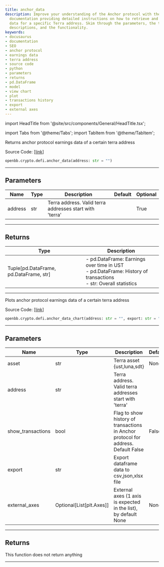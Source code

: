 ```yaml
---
title: anchor_data
description: Improve your understanding of the Anchor protocol with the help of our
  documentation providing detailed instructions on how to retrieve and plot earnings
  data for a specific Terra address. Skim through the parameters, the types, the given
  descriptions, and the functionality.
keywords:
- docusaurus
- documentation
- SEO
- anchor protocol
- earnings data
- terra address
- source code
- python
- parameters
- returns
- pd.DataFrame
- model
- view chart
- plot
- transactions history
- export
- external axes
---
```


import HeadTitle from '@site/src/components/General/HeadTitle.tsx';

<HeadTitle title="crypto.defi.anchor_data - Reference | OpenBB SDK Docs" />

import Tabs from '@theme/Tabs';
import TabItem from '@theme/TabItem';

<Tabs>
<TabItem value="model" label="Model" default>

Returns anchor protocol earnings data of a certain terra address

Source Code: [[link](https://github.com/OpenBB-finance/OpenBBTerminal/tree/main/openbb_terminal/cryptocurrency/defi/cryptosaurio_model.py#L17)]

```python
openbb.crypto.defi.anchor_data(address: str = "")
```

---

## Parameters

| Name | Type | Description | Default | Optional |
| ---- | ---- | ----------- | ------- | -------- |
| address | str | Terra address. Valid terra addresses start with 'terra' |  | True |


---

## Returns

| Type | Description |
| ---- | ----------- |
| Tuple[pd.DataFrame, pd.DataFrame, str] | - pd.DataFrame: Earnings over time in UST<br/>- pd.DataFrame: History of transactions<br/>- str:              Overall statistics |
---

</TabItem>
<TabItem value="view" label="Chart">

Plots anchor protocol earnings data of a certain terra address

Source Code: [[link](https://github.com/OpenBB-finance/OpenBBTerminal/tree/main/openbb_terminal/cryptocurrency/defi/cryptosaurio_view.py#L25)]

```python
openbb.crypto.defi.anchor_data_chart(address: str = "", export: str = "", show_transactions: bool = False, external_axes: Optional[List[matplotlib.axes._axes.Axes]] = None)
```

---

## Parameters

| Name | Type | Description | Default | Optional |
| ---- | ---- | ----------- | ------- | -------- |
| asset | str | Terra asset {ust,luna,sdt} | None | True |
| address | str | Terra address. Valid terra addresses start with 'terra' |  | True |
| show_transactions | bool | Flag to show history of transactions in Anchor protocol for address. Default False | False | True |
| export | str | Export dataframe data to csv,json,xlsx file |  | True |
| external_axes | Optional[List[plt.Axes]] | External axes (1 axis is expected in the list), by default None | None | True |


---

## Returns

This function does not return anything

---

</TabItem>
</Tabs>
